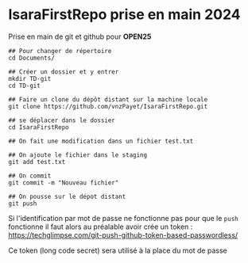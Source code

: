 # IsaraFirstRepo prise en main 2024
Prise en main de git et github pour **OPEN25**
 

```
## Pour changer de répertoire
cd Documents/

## Créer un dossier et y entrer
mkdir TD-git
cd TD-git

## Faire un clone du dépôt distant sur la machine locale
git clone https://github.com/vnzPayet/IsaraFirstRepo.git

## se déplacer dans le dossier
cd IsaraFirstRepo

## On fait une modification dans un fichier test.txt

## On ajoute le fichier dans le staging
git add test.txt

## On commit
git commit -m "Nouveau fichier"

## On pousse sur le dépot distant
git push
```

Si l'identification par mot de passe ne fonctionne pas pour que le `push` fonctionne il faut alors au préalable avoir crée un token :
https://techglimpse.com/git-push-github-token-based-passwordless/

Ce token (long code secret) sera utilisé à la place du mot de passe



